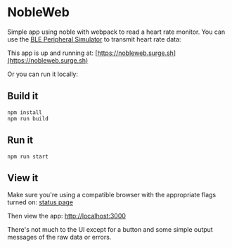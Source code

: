 NobleWeb 
========

Simple app using noble with webpack to read a heart rate monitor.  You can use the [BLE Peripheral Simulator](https://play.google.com/store/apps/details?id=io.github.webbluetoothcg.bletestperipheral&hl=en) to transmit heart rate data:  

This app is up and running at: [https://nobleweb.surge.sh](https://nobleweb.surge.sh)

Or you can run it locally: 

## Build it

```
npm install
npm run build
````

## Run it

```
npm run start
````

## View it

Make sure you're using a compatible browser with the appropriate flags turned on: 
[status page](https://github.com/WebBluetoothCG/web-bluetooth/blob/gh-pages/implementation-status.md)

Then view the app: 
[http://localhost:3000](http://localhost:3000)


There's not much to the UI except for a button and some simple output messages of the raw data or errors.


